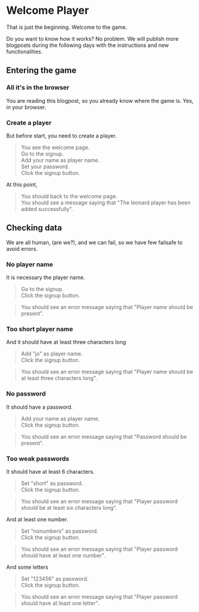 # Welcome Player

That is just the beginning.
Welcome to the game.

Do you want to know how it works?
No problem. 
We will publish more blogposts during
the following days with the instructions
and new functionalities.

## Entering the game

### All it's in the browser

You are reading this blogpost, so you already
know where the game is. Yes, in your browser.

### Create a player

But before start, you need to create a player.

 > You see the welcome page.  
 > Go to the signup.  
 > Add your name as player name.  
 > Set your password.  
 > Click the signup button.  
 <!-- SNAPSHOT status=200 -->

At this point,
 
 > You should back to the welcome page.  
 > You should see a message saying that "The leonard player has been added successfully".  

## Checking data

We are all human, (are we?), and we can
fail, so we have few failsafe to avoid
errors.

### No player name

It is necessary the player name.

 > Go to the signup.  
 > Click the signup button.  
 <!-- SNAPSHOT status=400 -->
 > You should see an error message saying that "Player name should be present".  

### Too short player name

And it should have at least three characters long

 > Add "jo" as player name.  
 > Click the signup button.  
 <!-- SNAPSHOT status=400 -->
 > You should see an error message saying that "Player name should be at least three characters long".  

### No password

It should have a password.

 > Add your name as player name.  
 > Click the signup button.  
 <!-- SNAPSHOT status=400 -->
 > You should see an error message saying that "Password should be present".  

### Too weak passwords

It should have at least 6 characters.

 > Set "short" as password.  
 > Click the signup button.  
 <!-- SNAPSHOT status=400 -->
 > You should see an error message saying that "Player password should be at least six characters long".  

And at least one number.

 > Set "nonumbers" as password.  
 > Click the signup button.  
 <!-- SNAPSHOT status=400 -->
 > You should see an error message saying that "Player password should have at least one number".  

And some letters

 > Set "123456" as password.  
 > Click the signup button.  
 <!-- SNAPSHOT status=400 -->
 > You should see an error message saying that "Player password should have at least one letter".  

